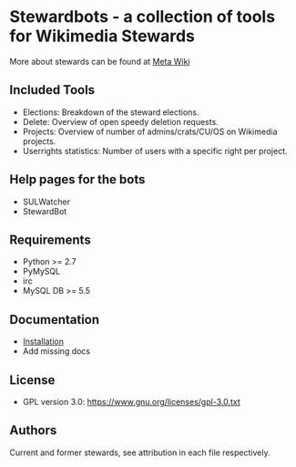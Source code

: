 Stewardbots - a collection of tools for Wikimedia Stewards
==========================================================

More about stewards can be found at [Meta Wiki](https://meta.wikimedia.org/wiki/Stewards)

Included Tools
--------------

- Elections: Breakdown of the steward elections.
- Delete: Overview of open speedy deletion requests.
- Projects: Overview of number of admins/crats/CU/OS on Wikimedia projects.
- Userrights statistics: Number of users with a specific right per project.

Help pages for the bots
-----------------------

- SULWatcher
- StewardBot

Requirements
------------

- Python >= 2.7
- PyMySQL
- irc
- MySQL DB >= 5.5

Documentation
-------------

- [Installation](docs/installation.markdown)
- Add missing docs

License
-------

- GPL version 3.0: <https://www.gnu.org/licenses/gpl-3.0.txt>

Authors
-------

Current and former stewards, see attribution in each file respectively.
